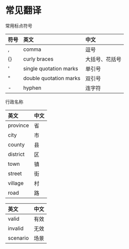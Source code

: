 # 常见翻译

常用标点符号

|符号|英文|中文|
| :--- | :--- | :--- |
|,|comma|逗号
|{}|curly braces| 大括号、花括号
|'|single quotation marks| 单引号
|"|double quotation marks| 双引号
|-|hyphen| 连字符

行政名称

英文|中文
:--|:--
province | 省
city | 市
county | 县
district | 区
town | 镇
street | 街
village | 村
road | 路

英文|中文
:--|:--
valid | 有效
invalid | 无效
scenario | 场景